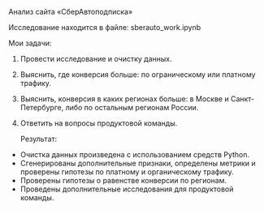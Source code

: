 Анализ сайта «СберАвтоподписка»  

Исследование находится в файле: sberauto_work.ipynb

Мои задачи:
1) Провести исследование и очистку данных.  
2) Выяснить, где конверсия больше: по ограническому или платному трафику.  
3) Выяснить, конверсия в каких регионах больше: в Москве и Санкт-Петербурге, либо по остальным регионам России.
4) Ответить на вопросы продуктовой команды.



   Результат:
- Очистка данных произведена с использованием средств Python.
- Сгенерированы дополнительные признаки, определены метрики и проверены гипотезы по платному и органическому трафику.
-  Проверены гипотезы о равенстве конверсии по регионам.
-  Проведены дополнительные исследования для продуктовой команды.
